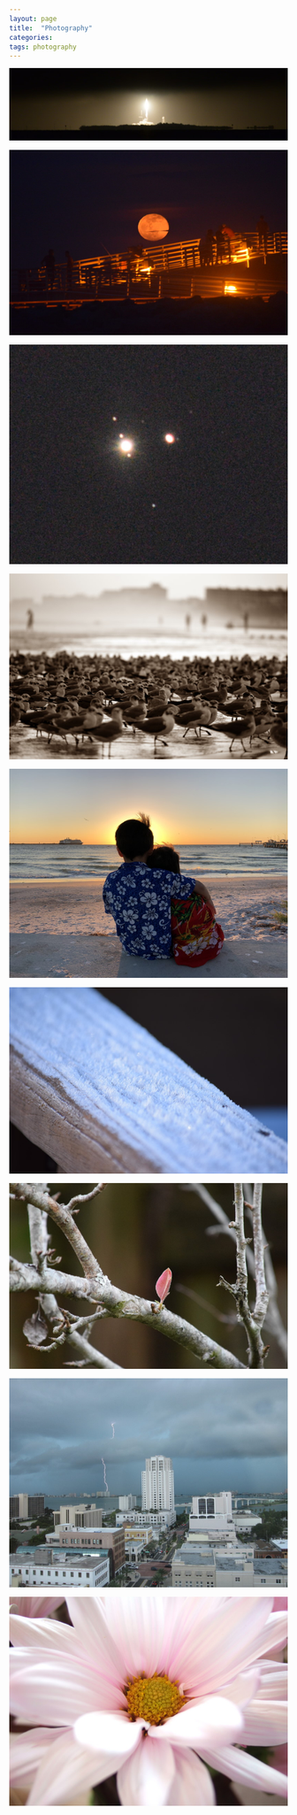 ```yaml
---
layout: page
title:  "Photography"
categories: 
tags: photography
---
```


[<img alt="spacex-crs-24-launch" src="/assets/2021-12-21-spacex-crs-24-launch_tn.jpg" />](/2021/12/21/spacex-crs-24-launch)
<div style="clear: both;"></div>

[<img alt="full-moon" src="/assets/2021-12-19-full-moon_tn.jpg" />](/assets/2021-12-19-full-moon.jpg)
<div style="clear: both;"></div>

[<img alt="conjunction" src="/assets/2020-12-21-conjunction_tn.jpg" />](/2020/12/21/the-great-conjunction-of-2020)
<div style="clear: both;"></div>

[<img alt="seagulls" src="/assets/2021-12-19-seagulls_tn.jpg" />](/assets/2021-12-19-seagulls.jpg)
<div style="clear: both;"></div>

[<img alt="brothers" src="/assets/2018-03-04-brothers_tn.jpg" />](/assets/2018-03-04-brothers.jpg)
<div style="clear: both;"></div>

[<img alt="morning-frost" src="/assets/2014-11-20-morning-frost_tn.jpg" />](/assets/2014-11-20-morning-frost.jpg)
<div style="clear: both;"></div>

[<img alt="leaf" src="/assets/2014-10-24-leaf_tn.jpg" />](/assets/2014-10-24-leaf.jpg)
<div style="clear: both;"></div>

[<img alt="lightning" src="/assets/2009-09-18-lightning_tn.jpg" />](/assets/2009-09-18-lightning.jpg)
<div style="clear: both;"></div>

[<img alt="flower" src="/assets/2006-02-27-flower_tn.jpg" />](/assets/2006-02-27-flower.jpg)
<div style="clear: both;"></div>